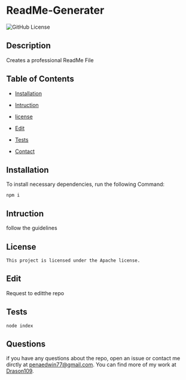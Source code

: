 # ReadMe-Generater
![GitHub License](https://img.shields.io/badge/license-Apache-blue.svg)

## Description

Creates a professional ReadMe File

 ## Table of Contents

 * [Installation](#installation)

* [Intruction](#rules)
    
* [license](#license)

* [Edit](#edit)

* [Tests](#tests)

* [Contact](#Contact)
    
## Installation

To install necessary dependencies, run the following Command:

```
npm i
```

## Intruction
follow the guidelines

## License

    This project is licensed under the Apache license.

## Edit

Request to editthe repo

## Tests

```
node index
```

## Questions

if you have any questions about the repo, open an issue or contact me dirctly at penaedwin77@gmail.com. You can find more of my work at [Drason109](https://github.com/Drason109/).

